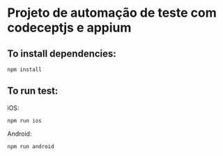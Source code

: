 # Projeto de automação de teste com codeceptjs e appium


## To install dependencies:

````
npm install
````

## To run test:

iOS:
````
npm run ios
````

Android:
````
npm run android
`````
